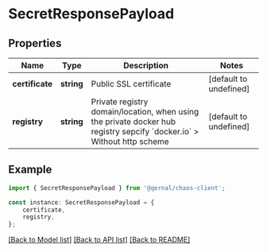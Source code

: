 # SecretResponsePayload


## Properties

Name | Type | Description | Notes
------------ | ------------- | ------------- | -------------
**certificate** | **string** | Public SSL certificate | [default to undefined]
**registry** | **string** | Private registry domain/location, when using the private docker hub registry sepcify &#x60;docker.io&#x60; &gt; Without http scheme  | [default to undefined]

## Example

```typescript
import { SecretResponsePayload } from '@qernal/chaos-client';

const instance: SecretResponsePayload = {
    certificate,
    registry,
};
```

[[Back to Model list]](../README.md#documentation-for-models) [[Back to API list]](../README.md#documentation-for-api-endpoints) [[Back to README]](../README.md)
